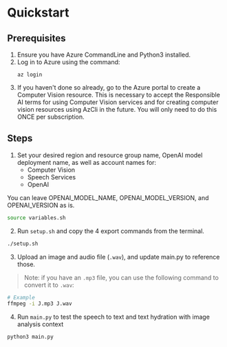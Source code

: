 # Quickstart

## Prerequisites

1. Ensure you have Azure CommandLine and Python3 installed.
2. Log in to Azure using the command:
   ```shell
   az login
   ```
3. If you haven't done so already, go to the Azure portal to create a Computer Vision resource. This is necessary to accept the Responsible AI terms for using Computer Vision services and for creating computer vision resources using AzCli in the future. You will only need to do this ONCE per subscription.

## Steps

1. Set your desired region and resource group name, OpenAI model deployment name, as well as account names for:
   - Computer Vision
   - Speech Services
   - OpenAI

You can leave OPENAI_MODEL_NAME, OPENAI_MODEL_VERSION, and OPENAI_VERSION as is.

```bash
source variables.sh
```
2. Run `setup.sh` and copy the 4 export commands from the terminal.

```bash
./setup.sh
```
3. Upload an image and audio file (`.wav`), and update main.py to reference those. 
>Note: if you have an `.mp3` file, you can use the following command to convert it to `.wav`:

```bash
# Example
ffmpeg -i J.mp3 J.wav
```

4. Run `main.py` to test the speech to text and text hydration with image analysis context
```bash
python3 main.py
```

